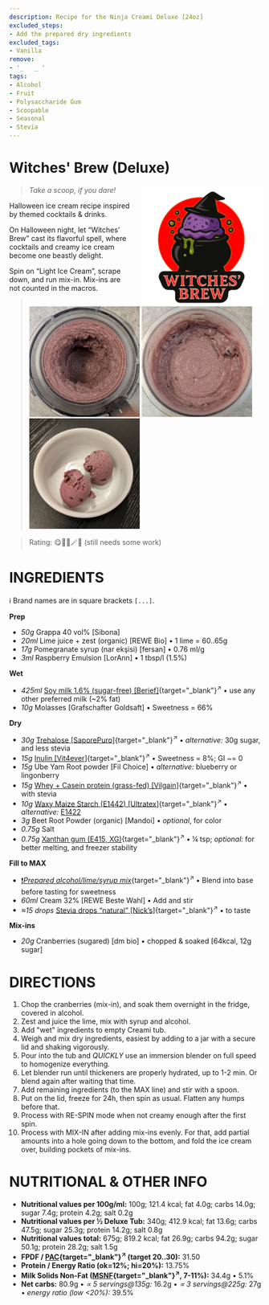 ```yaml
---
description: Recipe for the Ninja Creami Deluxe [24oz]
excluded_steps:
- Add the prepared dry ingredients
excluded_tags:
- Vanilla
remove:
- '_   _ '
tags:
- Alcohol
- Fruit
- Polysaccharide Gum
- Scoopable
- Seasonal
- Stevia
---
```

# Witches' Brew (Deluxe)
<img style="float: right; margin-left: 1.5em;" width=240 alt="Logo" src="logo-Witches-Brew.png" />

> *Take a scoop, if you dare!*

Halloween ice cream recipe inspired by themed cocktails & drinks.

On Halloween night, let “Witches’ Brew” cast its flavorful spell,
where cocktails and creamy ice cream become one beastly delight.

Spin on “Light Ice Cream”, scrape down, and run mix-in.
Mix-ins are not counted in the macros.

> <img width=220 alt="After Light Ice Cream" src="Witches-Brew_2025-10-16_1.jpg" class="zoomable" />
> <img width=220 alt="After Mix-in" src="Witches-Brew_2025-10-16_2.jpg" class="zoomable" />
> <img width=220 alt="Served" src="Witches-Brew_2025-10-16_3.jpg" class="zoomable" />

> Rating: 😋🧙‍♀️🪄🎃 (still needs some work)

# INGREDIENTS

ℹ️ Brand names are in square brackets `[...]`.

**Prep**

  - _50g_ Grappa 40 vol% [Sibona]
  - _20ml_ Lime juice + zest (organic) [REWE Bio] • 1 lime = 60..65g
  - _17g_ Pomegranate syrup (nar ekşisi) [fersan] • 0.76 ml/g
  - _3ml_ Raspberry Emulsion [LorAnn] • 1 tbsp/l (1.5%)

**Wet**

  - _425ml_ [Soy milk 1.6% (sugar-free) \[Berief\]](/ice-creamery/info/ingredients/#soy-milk){target="_blank"}<sup>↗</sup> • use any other preferred milk (~2% fat)
  - _10g_ Molasses [Grafschafter Goldsaft] • Sweetness = 66%

**Dry**

  - _30g_ [Trehalose \[SaporePuro\]](/ice-creamery/info/ingredients/#trehalose-e965){target="_blank"}<sup>↗</sup> • *alternative:* 30g sugar, and less stevia
  - _15g_ [Inulin \[Vit4ever\]](/ice-creamery/info/ingredients/#inulin){target="_blank"}<sup>↗</sup> • Sweetness = 8%; GI ~= 0
  - _15g_ Ube Yam Root powder [Fil Choice] • *alternative:* blueberry or lingonberry
  - _15g_ [Whey + Casein protein (grass-fed) \[Vilgain\]](/ice-creamery/info/ingredients/#whey-protein){target="_blank"}<sup>↗</sup> • with stevia
  - _10g_ [Waxy Maize Starch (E1442) \[Ultratex\]](/ice-creamery/info/ingredients/#waxy-maize-starch-e1442){target="_blank"}<sup>↗</sup> • *alternative:* [E1422](https://jhermann.github.io/ice-creamery/info/ingredients/#acetylated-distarch-adipate-e1422)
  - _3g_ Beet Root Powder (organic) [Mandoi] • *optional*, for color
  - _0.75g_ Salt
  - _0.75g_ [Xanthan gum (E415, XG)](/ice-creamery/info/ingredients/#xanthan-gum-xg-e415){target="_blank"}<sup>↗</sup> • ¼ tsp; *optional:* for better melting, and freezer stability

**Fill to MAX**

  - [❗*Prepared alcohol/lime/syrup mix*](/ice-creamery/info/ingredients/#alcohol-ethanol){target="_blank"}<sup>↗</sup> • Blend into base before tasting for sweetness
  - _60ml_ Cream 32% [REWE Beste Wahl] • Add and stir
  - _≈15 drops_ [Stevia drops “natural” \[Nick’s\]](/ice-creamery/info/ingredients/#stevia-e960){target="_blank"}<sup>↗</sup> • to taste

**Mix-ins**

  - _20g_ Cranberries (sugared) [dm bio] • chopped & soaked [64kcal, 12g sugar]

# DIRECTIONS

 1. Chop the cranberries (mix-in), and soak them overnight in the fridge, covered in alcohol.
 1. Zest and juice the lime, mix with syrup and alcohol.
 1. Add "wet" ingredients to empty Creami tub.
 1. Weigh and mix dry ingredients, easiest by adding to a jar with a secure lid and shaking vigorously.
 1. Pour into the tub and *QUICKLY* use an immersion blender on full speed to homogenize everything.
 1. Let blender run until thickeners are properly hydrated, up to 1-2 min. Or blend again after waiting that time.
 1. Add remaining ingredients (to the MAX line) and stir with a spoon.
 1. Put on the lid, freeze for 24h, then spin as usual. Flatten any humps before that.
 1. Process with RE-SPIN mode when not creamy enough after the first spin.
 1. Process with MIX-IN after adding mix-ins evenly. For that, add partial amounts into a hole going down to the bottom, and fold the ice cream over, building pockets of mix-ins.

# NUTRITIONAL & OTHER INFO

- **Nutritional values per 100g/ml:** 100g; 121.4 kcal; fat 4.0g; carbs 14.0g; sugar 7.4g; protein 4.2g; salt 0.2g
- **Nutritional values per ½ Deluxe Tub:** 340g; 412.9 kcal; fat 13.6g; carbs 47.5g; sugar 25.3g; protein 14.2g; salt 0.8g
- **Nutritional values total:** 675g; 819.2 kcal; fat 26.9g; carbs 94.2g; sugar 50.1g; protein 28.2g; salt 1.5g
- **FPDF / [PAC](/ice-creamery/info/glossary/#potere-anti-congelante-pac){target="_blank"}<sup>↗</sup> (target 20..30):** 31.50
- **Protein / Energy Ratio (ok=12%; hi=20%):** 13.75%
- **Milk Solids Non-Fat ([MSNF](/ice-creamery/info/glossary/#milk-solids-not-fat-msnf){target="_blank"}<sup>↗</sup>, 7-11%):** 34.4g • 5.1%
- **Net carbs:** 80.9g • *∝ 5 servings@135g:* 16.2g • *∝ 3 servings@225g:* 27g • *energy ratio (low <20%):* 39.5%
